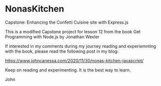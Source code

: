 # NonasKitchen
Capstone: Enhancing the Confetti Cuisine site with Express.js

This is a modified Capstone project for lesson 12 from the book
Get Programming with Node.js by Jonathan Wexler

If interested in my comments during my journey reading and experiemnting with the book,
please read the following post in my blog:

https://www.johncanessa.com/2020/11/30/nonas-kitchen-javascript/

Keep on reading and experimenting.
It is the best way to learn.

John
